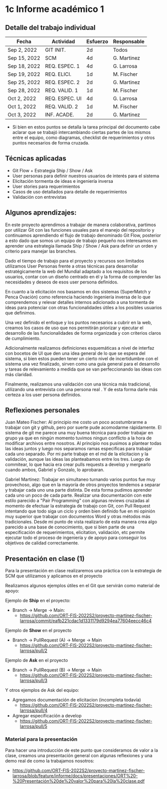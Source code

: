# 1c Informe académico 1

## Detalle del trabajo individual

Fecha | Actividad | Esfuerzo | Responsable
--- | --- | --- | ---
| Sep 2, 2022 | GIT INIT. | 2d | Todos
| Sep 15, 2022 | SCM | 4d | G. Martinez
| Sep 18, 2022 | REQ. ESPEC. 1 | 4d | G. Larrosa
| Sep 19, 2022 | REQ. ELICI.  | 1d | M. Fischer
| Sep 25, 2022 | REQ. ESPEC. 2 | 2d | G. Martinez
| Sep 28, 2022 | REQ. VALID. 1 | 1d | M. Fischer
| Oct 2, 2022 | REQ. ESPEC. UI | 4d | G. Larrosa
| Oct 1, 2022 | REQ. VALID. 2 | 1d | M. Fischer
| Oct 3, 2022 | INF. ACADE. | 2d | G. Martinez

* Si bien en estos puntos se detalla la tarea principal del documento cabe aclarar que se trabajó intercambiando ciertas partes de los mismos entre el equipo, como diagramas, checklist de requerimientos y otros puntos necesarios de forma cruzada.

## Técnicas aplicadas

- Git Flow + Estrategia Ship / Show / Ask
- User personas para definir nuestros usuarios de interés para el sistema
- Elicitación tormenta de ideas e ingeniería inversa
- User stories para requerimientos
- Casos de uso detallados para detalle de requerimientos
- Validación con entrevistas

## Algunos aprendizajes: 
En este proyecto aprendimos a trabajar de manera colaborativa, partimos por utilizar Git con las funciones usuales para el manejo del repositorio y continuamos aprendiendo el flujo de trabajo denominado Git Flow, posterior a esto dado que somos un equipo de trabajo pequeño nos interesamos en aprender una estrategia llamada Ship / Show / Ask para definir un orden y criterio para manejar las branches.

Dado el tiempo de trabajo para el proyecto y recursos son limitados utilizamos User Personas frente a otras técnicas para desarrollar estratégicamente la web del Mundial adaptado a los requisitos de los usuarios, contar con un diseño centrado en él y la forma de comprender las necesidades y deseos de esos user persona definidos. 

En cuanto a la elicitación nos basamos en dos sistemas (SuperMatch y Penca Ovación) como referencia haciendo ingeniería inversa de lo que comprendemos y relevar detalles internos adicionado a una tormenta de ideas para potenciar con otras funcionalidades útiles a los posibles usuarios que definimos.

Una vez definido el enfoque y los puntos necesarios a cubrir en la web, creamos los casos de uso que nos permitirán priorizar y ejecutar el desarrollo de las funcionalidades de forma organizada y con criterios claros de cumplimiento. 

Adicionalmente realizamos definiciones esquemáticas a nivel de interfaz con bocetos de UI que den una idea general de lo que se espera del sistema, si bien estos pueden tener un cierto nivel de incertidumbre con el sistema una vez finalizado, sirven como una guía general para el desarrollo y tareas de relevamiento a medida que se van perfeccionando las ideas con más claridad.

Finalmente, realizamos una validación con una técnica más tradicional, utilizando una entrevista con una persona real . Y de esta forma darle más certeza a los user persona definidos.

## Reflexiones personales

Juan Mateo Fischer: Al principio me costo un poco acostumbrarme a trabajar con git y github, pero por suerte pude acomodarme rápidamente. El sistema de git me parece una muy buena técnica para poder trabajar en grupo ya que en ningún momento tuvimos ningun conflicto a la hora de modificar archivos entre nosotros. Al principio nos pusimos a plantear todas las ideas juntos y luego nos separamos ramas especificas para trabajar cada uno separado. Por mi parte trabaje en el md de la elicitacion y la validación, aunque las ideas las planteabamos entre los tres. Luego de commitear, lo que hacia era crear pulls requests a develop y mergearlo cuando ambos, Gabriel y Gonzalo, lo aprobaran.

Gabriel Martinez: Trabajar en simultaneo turnando varios puntos fue muy provechoso, algo que en la mayoría de otros proyectos tendemos a separar y trabajar cada uno una parte distinta. De esta forma pudimos aprender cada uno un poco de cada parte.
Realizar una documentación con este estilo parecido a "Pair Programming" con algunas reviews cruzadas al momento de efectuar la estrategia de trabajo con Git, con Pull Request intentando que todo siga un ciclo y orden bien definido fue en mi opinión muy superior que trabajar con documentos Word y otras métodos más tradicionales.
Desde mi punto de vista realizarlo de esta manera crea algo parecido a una base de conocimiento, que si bien parte de una especificación de requerimientos, elicitation, validación, etc permite ejecutar todo el proceso de ingeniería y de apoyo para conseguir los objetivos de calidad correctamente.

## Presentación en clase (1)

Para la presentación en clase realizaremos una práctica con la estrategia de SCM que utilizamos y aplicamos en el proyecto

Realizamos algunos ejemplos útiles en el Git que servirán como material de apoyo:

Ejemplo de **Ship** en el proyecto:
- Branch → Merge → Main: 
  - https://github.com/ORT-FIS-2022S2/proyecto-martinez-fischer-larrosa/commit/eafb221cdac1d1331179d9294ea77604eecc46c4

Ejemplo de **Show** en el proyecto
- Branch → PullRequest (A) → Merge → Main
  - https://github.com/ORT-FIS-2022S2/proyecto-martinez-fischer-larrosa/pull/2

Ejemplo de **Ask** en el proyecto
- Branch → PullRequest (B) → Merge → Main
  - https://github.com/ORT-FIS-2022S2/proyecto-martinez-fischer-larrosa/pull/3

Y otros ejemplos de Ask del equipo:
- Agregamos documentación de elicitacion (incompleta todavía) 
  - https://github.com/ORT-FIS-2022S2/proyecto-martinez-fischer-larrosa/pull/4
- Agregar especificación a develop 
  - https://github.com/ORT-FIS-2022S2/proyecto-martinez-fischer-larrosa/pull/5 

###  Material para la presentación
Para hacer una introducción de este punto que consideramos de valor a la clase, creamos una presentación general con algunas reflexiones y una demo real de como la trabajamos nosotros:
- https://github.com/ORT-FIS-2022S2/proyecto-martinez-fischer-larrosa/blob/feature/informe/docs/presentaciones/ORT%20-%20Presentación%20de%20valor%20para%20la%20clase.pdf
